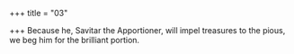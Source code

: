 +++
title = "03"

+++
Because he, Savitar the Apportioner, will impel treasures to the pious, we beg him for the brilliant portion.